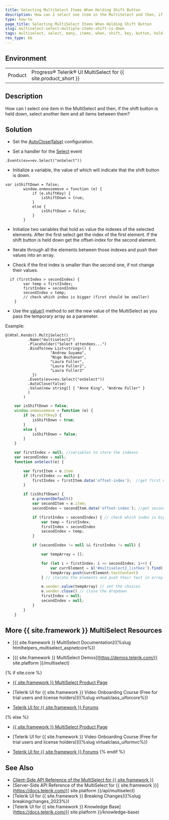 ```yaml
---
title: Selecting MultiSelect Items When Holding Shift Button
description: How can I select one item in the MultiSelect and then, if the shift button is held down, select another item and all items between them?
type: how-to
page_title: Selecting MultiSelect Items When Holding Shift Button
slug: multiselect-select-multiple-items-shift-is-down
tags: multiselect, select, many, items, when, shift, key, button, hold
res_type: kb
---
```


## Environment

<table>
	<tbody>
        <tr>
			<td>Product</td>
			<td>Progress® Telerik® UI MultiSelect for {{ site.product_short }}</td>
		</tr>
	</tbody>
</table>

## Description

How can I select one item in the MultiSelect and then, if the shift button is held down, select another item and all items between them?

## Solution

* Set the [AutoClose(false)](https://docs.telerik.com/kendo-ui/api/javascript/ui/multiselect/configuration/autoclose) configuration.

* Set a handler for the [Select](https://docs.telerik.com/kendo-ui/api/javascript/ui/multiselect/events/select) event

```
.Events(ev=>ev.Select("onSelect"))
```

* Initialize a variable, the value of which will indicate that the shift button is down.

```
var isShiftDown = false;
        window.onmousemove = function (e) {
            if (e.shiftKey) {
                isShiftDown = true;
            }
            else {
                isShiftDown = false;
            }
        }
```

* Initialize two variables that hold as value the indexes of the selected elements. After the first select get the index of the first element. If the shift button is held down get the offset-index for the second element.

* Iterate through all the elements between those indexes and push their values into an array. 

* Check if the first index is smaller than the second one, if not change their values.

```
  if (firstIndex > secondIndex) { 
        var temp = firstIndex;
        firstIndex = secondIndex
        secondIndex = temp;
        // check which index is bigger (first should be smaller)
    }
```

* Use the [value()](https://docs.telerik.com/kendo-ui/api/javascript/ui/multiselect/methods/value) method to set the new value of the MultiSelect as you pass the temporary array as a parameter.

Example:

```View
@(Html.Kendo().MultiSelect()
          .Name("multiselect2")
          .Placeholder("Select attendees...")
          .BindTo(new List<string>() {
                    "Andrew Suyama",
                    "Nige Buchanan",
                    "Laura Fuller",
                    "Laura Fuller2",
                    "Laura Fuller3"
            })
          .Events(ev=>ev.Select("onSelect"))
          .AutoClose(false)
          .Value(new string[] { "Anne King", "Andrew Fuller" }
          )
        )
```
```script.js
    var isShiftDown = false;
    window.onmousemove = function (e) {
        if (e.shiftKey) {
            isShiftDown = true;
        }
        else {
            isShiftDown = false;
        }
    }

    var firstIndex = null; //variables to store the indexes
    var secondIndex = null;
    function onSelect(e) {

        var firstItem = e.item
        if (firstIndex == null) {
            firstIndex = firstItem.data('offset-index');  //get first option index
        }

        if (isShiftDown) {
            e.preventDefault()
            var secondItem = e.item;
            secondIndex = secondItem.data('offset-index'); //get second option index

            if (firstIndex > secondIndex) { // check which index is bigger (first should be smaller)
                var temp = firstIndex;
                firstIndex = secondIndex
                secondIndex = temp;
            }

            if (secondIndex != null && firstIndex != null) {

                var tempArray = [];

                for (let i = firstIndex; i <= secondIndex; i++) {
                    var currElement = $('#multiselect2_listbox').find('li' + `[data-offset-index=${i}]`)[0];
                    tempArray.push(currElement.textContent)
                } // iterate the elements and push their text in array

                e.sender.value(tempArray) // set the choices
                e.sender.close() // close the dropdown
                firstIndex = null;
                secondIndex = null;
            }
        }
    }
```

## More {{ site.framework }} MultiSelect Resources

* [{{ site.framework }} MultiSelect Documentation]({%slug htmlhelpers_multiselect_aspnetcore%})

* [{{ site.framework }} MultiSelect Demos](https://demos.telerik.com/{{ site.platform }}/multiselect)

{% if site.core %}
* [{{ site.framework }} MultiSelect Product Page](https://www.telerik.com/aspnet-core-ui/multiselect)

* [Telerik UI for {{ site.framework }} Video Onboarding Course (Free for trial users and license holders)]({%slug virtualclass_uiforcore%})

* [Telerik UI for {{ site.framework }} Forums](https://www.telerik.com/forums/aspnet-core-ui)

{% else %}
* [{{ site.framework }} MultiSelect Product Page](https://www.telerik.com/aspnet-mvc/multiselect)

* [Telerik UI for {{ site.framework }} Video Onboarding Course (Free for trial users and license holders)]({%slug virtualclass_uiformvc%})

* [Telerik UI for {{ site.framework }} Forums](https://www.telerik.com/forums/aspnet-mvc)
{% endif %}

## See Also

* [Client-Side API Reference of the MultiSelect for {{ site.framework }}](https://docs.telerik.com/kendo-ui/api/javascript/ui/multiselect)
* [Server-Side API Reference of the MultiSelect for {{ site.framework }}](https://docs.telerik.com/{{ site.platform }}/api/multiselect)
* [Telerik UI for {{ site.framework }} Breaking Changes]({%slug breakingchanges_2023%})
* [Telerik UI for {{ site.framework }} Knowledge Base](https://docs.telerik.com/{{ site.platform }}/knowledge-base)
